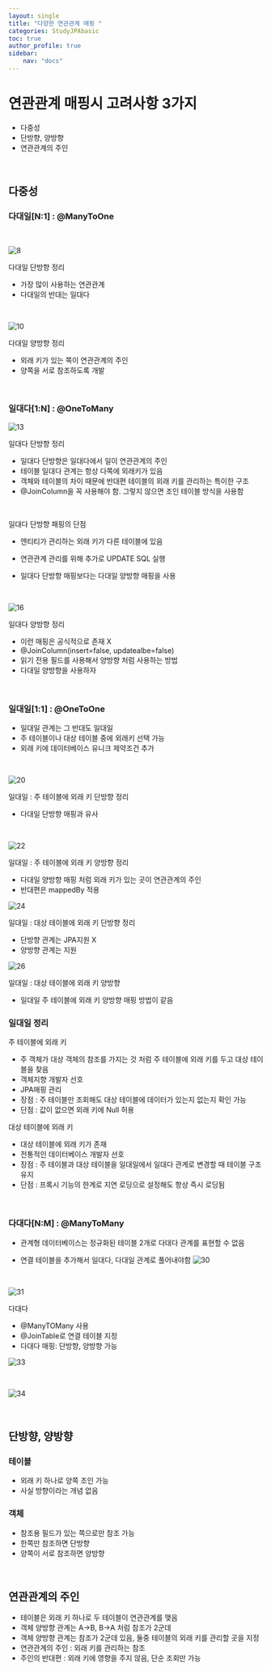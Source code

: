 ```yaml
---
layout: single
title: "다양한 연관관계 매핑 "
categories: StudyJPAbasic
toc: true 
author_profile: true
sidebar:
    nav: "docs"
---
```


# 연관관계 매핑시 고려사항 3가지
- 다중성
- 단방향, 양방향
- 연관관계의 주인
  
<br>

## 다중성

### 다대일[N:1] : @ManyToOne

<br>

![8](/images/2022-08-28-variousMapping/8.png)



다대일 단방향 정리
- 가장 많이 사용하는 연관관계
- 다대일의 반대는 일대다

<br>


![10](/images/2022-08-28-variousMapping/10.png)

다대일 양방향 정리
- 외래 키가 있는 쪽이 연관관계의 주인
- 양쪽을 서로 참조하도록 개발

<br>

### 일대다[1:N] : @OneToMany

![13](/images/2022-08-28-variousMapping/13.png)


일대다 단방향 정리
- 일대다 단방향은 일대다에서 일이 연관관계의 주인
- 테이블 일대다 관계는 항상 다쪽에 외래키가 있음
- 객체와 테이블의 차이 때문에 반대편 테이블의 외래 키를 관리하는 특이한 구조
- @JoinColumn을 꼭 사용해야 함. 그렇지 않으면 조인 테이블 방식을 사용함

<br>

일대다 단방향 패핑의 단점
- 엔티티가 관리하는 외래 키가 다른 테이블에 있음
- 연관관계 관리를 위해 추가로 UPDATE SQL 실행
- 일대다 단방향 매핑보다는 다대일 양방향 매핑을 사용

  <br>

![16](/images/2022-08-28-variousMapping/16.png)


일대다 양방향 정리
- 이런 매핑은 공식적으로 존재 X
- @JoinColumn(insert=false, updatealbe=false)
- 읽기 전용 필드를 사용해서 양방향 처럼 사용하는 방법
- 다대일 양방향을 사용하자

<br>

### 일대일[1:1] : @OneToOne
- 일대일 관계는 그 반대도 일대일
- 주 테이블이나 대상 테이블 중에 외래키 선택 가능
- 외래 키에 데이터베이스 유니크 제약조건 추가

<br>

![20](/images/2022-08-28-variousMapping/20.png)


일대일 : 주 테이블에 외래 키 단방향 정리
- 다대일 단방향 매핑과 유사

<br>



![22](/images/2022-08-28-variousMapping/22.png)


일대일 : 주 테이블에 외래 키 양방향 정리
- 다대일 양방향 매핑 처럼 외래 키가 있는 곳이 연관관계의 주인
- 반대편은 mappedBy 적용

![24](/images/2022-08-28-variousMapping/24.png)

일대일 : 대상 테이블에 외래 키 단방향 정리
- 단방향 관계는 JPA지원 X
- 양방향 관계는 지원

![26](/images/2022-08-28-variousMapping/26.png)

일대일 : 대상 테이블에 외래 키 양방향
- 일대일 주 테이블에 외래 키 양방향 매핑 방법이 같음

### 일대일 정리
주 테이블에 외래 키
- 주 객체가 대상 객체의 참조를 가지는 것 처럼 주 테이블에 외래 키를 두고 대상 테이블을 찾음
- 객체지향 개발자 선호
- JPA매핑 관리
- 장점 : 주 테이블만 조회해도 대상 테이블에 데이터가 있는지 없는지 확인 가능
- 단점 : 값이 없으면 외래 키에 Null 허용

대상 테이블에 외래 키
- 대상 테이블에 외래 키가 존재
- 전통적인 데이터베이스 개발자 선호
- 장점 : 주 테이블과 대상 테이블을 일대일에서 일대다 관계로 변경할 때 테이블 구조 유지
- 단점 : 프록시 기능의 한계로 지연 로딩으로 설정해도 항상 즉시 로딩됨

<br>

### 다대다[N:M] : @ManyToMany
- 관계형 데이터베이스는 정규화된 테이블 2개로 다대다 관계를 표현할 수 없음

- 연결 테이블을 추가해서 일대다, 다대일 관계로 풀어내야함
![30](/images/2022-08-28-variousMapping/30.png)

<br>



![31](/images/2022-08-28-variousMapping/31.png)


다대다
- @ManyTOMany 사용
- @JoinTable로 연결 테이블 지정
- 다대다 매핑: 단방향, 양방향 가능
  

![33](/images/2022-08-28-variousMapping/33.png)



<br>


![34](/images/2022-08-28-variousMapping/34.png)

<br>

## 단방향, 양방향
### 테이블
- 외래 키 하나로 양쪽 조인 가능
- 사실 방향이라는 개념 없음

### 객체
- 참조용 필드가 있는 쪽으로만 참조 가능
- 한쪽만 참조하면 단방향
- 양쪽이 서로 참조하면 양방향

<br>

## 연관관계의 주인
- 테이블은 외래 키 하나로 두 테이블이 연관관계를 맺음
- 객체 양방향 관계는 A->B, B->A 처럼 참조가 2군데
- 객체 양방향 관계는 참조가 2군데 있음, 둘중 테이블의 외래 키를 관리할 곳을 지정
- 연관관계의 주인 : 외래 키를 관리하는 참조
- 주인의 반대편 : 외래 키에 영향을 주지 않음, 단순 조회만 가능


